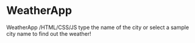 # WeatherApp
WeatherApp /HTML/CSS/JS
type the name of the city or select a sample city name to find out the weather!
